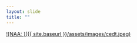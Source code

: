 ```yaml
---
layout: slide
title: ""
---
```



[![NAA: ]({{ site.baseurl }}/assets/images/cedt.jpeg)](http://www.naa.gov.au/cgi-bin/Search?O=I&Number=7473931)

